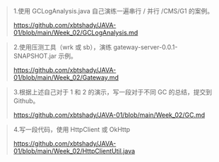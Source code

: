 >1.使用 GCLogAnalysis.java 自己演练一遍串行 / 并行 /CMS/G1 的案例。
>
>https://github.com/xbtshady/JAVA-01/blob/main/Week_02/GCLogAnalysis.md

>2.使用压测工具（wrk 或 sb），演练 gateway-server-0.0.1-SNAPSHOT.jar 示例。
>
>https://github.com/xbtshady/JAVA-01/blob/main/Week_02/Gateway.md

>3.根据上述自己对于 1 和 2 的演示，写一段对于不同 GC 的总结，提交到 Github。
>
>https://github.com/xbtshady/JAVA-01/blob/main/Week_02/GC.md

>4.写一段代码，使用 HttpClient 或 OkHttp
>
>https://github.com/xbtshady/JAVA-01/blob/main/Week_02/HttpClientUtil.java